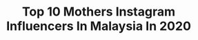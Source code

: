 ---
title: Top 10 Mothers Instagram Influencers In Malaysia In 2020
description: >-
  Find top mothers Instagram influencers in Malaysia in 2020. Most popular hashtags: #covid19 #stayhome #mothersday.
platform: Instagram
hits: 60
text_top: Identify the most popular Instagram influencers on inBeat.
text_bottom: Our platform holds 60 Instagram influencers like this in Malaysia for you to contact.
profiles:
  - username: "duduannann"
    fullname: >-
      Dudu Ann 📍🇲🇾
    bio: >-
      Mother of @jayhin.jae FB Page ： Dudu Ann 52k followers Job & Cooperation 📧
    location: "Malaysia"
    followers: 104636
    engagement: 115
    commentsToLikes: 0.022336
    id: ck8sy0ugzjcb70j78ufpgpj4t
    verified: false
    hashtags: "#lazadabiggestonedaysale, #lazada1111, #genglazada, #lazadamy"
  - username: "rodziah_hanim"
    fullname: >-
      Rodziah Hanim
    bio: >-
      A devoted wife A working mother of 4 "Life is beautiful if everything is for Allah" ▶Terus dari kuali dapur ku...😊◀
    location: "Malaysia"
    followers: 20711
    engagement: 445
    commentsToLikes: 0.160692
    id: ckf5x8e8iusi70j23bqqs9ytp
    verified: false
    hashtags: "#masakapahariini, #malaysianfood, #sayamasak, #sekadarberkongsimasakan"
  - username: "aidarazman"
    fullname: >-
      𝐀 𝐈 𝐃 𝐀 ☁️
    bio: >-
      Welcome to my digital diary 🇲🇾 Syafrique Daniel ♡ Mother to @ayeeda.kl
    location: "Malaysia"
    followers: 135158
    engagement: 753
    commentsToLikes: 0.005924
    id: ck0tw8ayaecf00i19vuy1gp1k
    verified: false
    hashtags: "#ayeedababes, #aidashares, #youshouldtoo, #stayconsistentok"
  - username: "motheranddaughter_diary"
    fullname: >-
      Mother and Daughter Diary
    bio: >-
      "Queens Raising Queens" Dm/Email for Adverts/Collaborations/Review #motheranddaughter_diary
    location: "Malaysia"
    followers: 123547
    engagement: 101
    commentsToLikes: 0.021481
    id: ck15q65ud1ape0i19uwiuclha
    verified: false
    hashtags: "#gianniandgiselle, #twingirls, #twins, #sisters"
  - username: "carinesalameh"
    fullname: >-
      Carine Salameh Shalhoob🇱🇧
    bio: >-
      Married to my best friend Mother of two angels TV host/actress @crockscreation founder fb page/Twitter:carine salameh Tiktok carineshalhoob
    location: "Malaysia"
    followers: 75365
    engagement: 81
    commentsToLikes: 0.042507
    id: ck5q9b4xaa89d0i11y89pjq71
    verified: false
    hashtags: "#carinesalamehworld, #carinesalameh, #instalive, #ramadan2020"
  - username: "daenerysnation"
    fullname: >-
      
    bio: >-
      🌐 Original content. 🍿 I review movies on @gulyreviews
    location: "Malaysia"
    followers: 41217
    engagement: 1056
    commentsToLikes: 0.112566
    id: ckf5mlaajucn90j23spf4io9g
    verified: false
    hashtags: "#kitharrington, #missandei, #hbo, #jonerys"
  - username: "spring_cottage"
    fullname: >-
      Spring Cottage
    bio: >-
      Team of aspiring wedding stylist ,floral designers ,decorators in the Ritz-Carlton & Westin hotelKL, Malaysia.Email us contact@springcottage.com.my
    location: "Malaysia"
    followers: 28040
    engagement: 100
    commentsToLikes: 0.006860
    id: ck13bg9q2va1v0i19jbtvh5d7
    verified: false
    hashtags: "#weddingdecor, #mothersday, #flowersbouquet, #wedding"
  - username: "petronastwintowers"
    fullname: >-
      Off. IG PETRONAS Twin Towers
    bio: >-
      PETRONAS Twin Towers, World's Highest Twin Structures
    location: "Malaysia"
    followers: 27723
    engagement: 74
    commentsToLikes: 0.014684
    id: ck5cjaos0uc640i11fcplmeqp
    verified: false
    hashtags: "#kitamestimenang, #hariibu, #petronastwintowers, #celebratinglife"
  - username: "feniasworld"
    fullname: >-
      Travel blogger • Fenia ✈🤘
    bio: >-
      🌎 follow me around the world 📸 My pics: 44 countries 📩 feniasworld@gmail.com 📌Malaysia 👭Love my sis @sazzito
    location: "Malaysia"
    followers: 53287
    engagement: 374
    commentsToLikes: 0.046290
    id: ck60029k1ctu60i14dgo1jhth
    verified: false
    hashtags: "#sailing, #sunnyday, #beach, #langkawiyachtclubhotel"
  - username: "pixiegoh"
    fullname: >-
      PixXie Goh 🧚🏽‍♀️
    bio: >-
      📧 pixxieg@gmail.com 👑 Miss Scuba Malaysia 2016 🌊 PADI Rescue Scuba Diver 🌱nature lover #life #live #dive
    location: "Malaysia"
    followers: 27854
    engagement: 303
    commentsToLikes: 0.054922
    id: ck0vzrrafale30i19hgb2gxk2
    verified: false
    hashtags: "#tanskin, #kualalumpur, #scubadive, #mco"
---